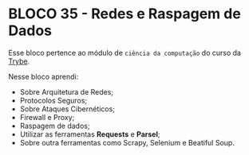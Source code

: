 # BLOCO 35 - Redes e Raspagem de Dados



Esse bloco pertence ao módulo de `ciência da computação` do curso da [Trybe](https://www.betrybe.com/). 

Nesse bloco aprendi:

- Sobre Arquitetura de Redes;
- Protocolos Seguros;
- Sobre Ataques Cibernéticos;
- Firewall e Proxy;
- Raspagem de dados;
- Utilizar as ferramentas **Requests** e **Parsel**;
- Sobre outra ferramentas como Scrapy, Selenium e Beatiful Soup.

